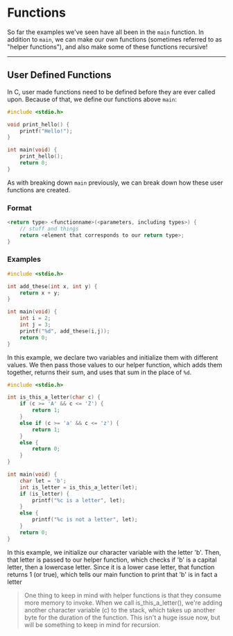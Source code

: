 # Functions

So far the examples we've seen have all been in the `main` function. In addition to `main`, we can make our own functions (sometimes referred to as "helper functions"), and also make some of these functions recursive!

---

## User Defined Functions

In C, user made functions need to be defined before they are ever called upon. Because of that, we define our functions above `main`:
```c
#include <stdio.h>

void print_hello() {
    printf("Hello!");
}

int main(void) {
    print_hello();
    return 0;
}
```
As with breaking down `main` previously, we can break down how these user functions are created.

### Format

```c
<return type> <functionname>(<parameters, including types>) {
    // stuff and things
    return <element that corresponds to our return type>;
}
```

### Examples

```c
#include <stdio.h>

int add_these(int x, int y) {
    return x + y;
}

int main(void) {
    int i = 2;
    int j = 3;
    printf("%d", add_these(i,j));
    return 0;
}
```
In this example, we declare two variables and initialize them with different values. We then pass those values to our helper function, which adds them together, returns their sum, and uses that sum in the place of `%d`.
```c
#include <stdio.h>

int is_this_a_letter(char c) {
    if (c >= 'A' && c <= 'Z') {
        return 1;
    }
    else if (c >= 'a' && c <= 'z') {
        return 1;
    }
    else {
        return 0;
    }
}

int main(void) {
    char let = 'b';
    int is_letter = is_this_a_letter(let);
    if (is_letter) {
        printf("%c is a letter", let);
    }
    else {
        printf("%c is not a letter", let);
    }
    return 0;
}
```
In this example, we initialize our character variable with the letter 'b'. Then, that letter is passed to our helper function, which checks if 'b' is a capital letter, then a lowercase letter. Since it is a lower case letter, that function returns 1 (or true), which tells our main function to print that 'b' is in fact a letter
> One thing to keep in mind with helper functions is that they consume more memory to invoke. When we call is_this_a_letter(), we're adding another character variable (c) to the stack, which takes up another byte for the duration of the function. This isn't a huge issue now, but will be something to keep in mind for recursion.